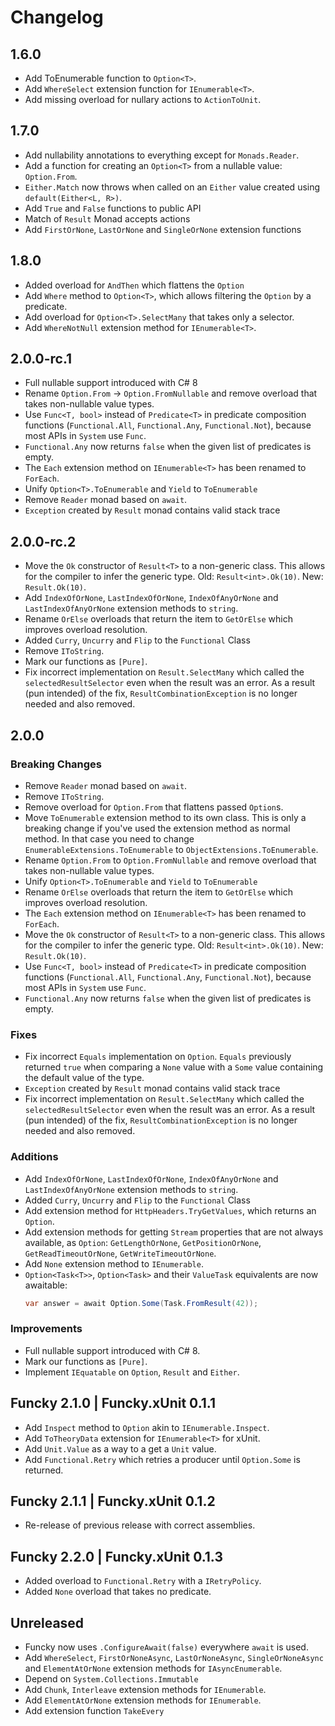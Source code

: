 # Changelog

## 1.6.0
* Add ToEnumerable function to `Option<T>`.
* Add `WhereSelect` extension function for `IEnumerable<T>`.
* Add missing overload for nullary actions to `ActionToUnit`.

## 1.7.0
* Add nullability annotations to everything except for `Monads.Reader`.
* Add a function for creating an `Option<T>` from a nullable value: `Option.From`.
* `Either.Match` now throws when called on an `Either` value created using `default(Either<L, R>)`.
* Add `True` and `False` functions to public API
* Match of `Result` Monad accepts actions
* Add `FirstOrNone`, `LastOrNone` and `SingleOrNone` extension functions

## 1.8.0
* Added overload for `AndThen` which flattens the `Option`
* Add `Where` method to `Option<T>`, which allows filtering the `Option` by a predicate.
* Add overload for `Option<T>.SelectMany` that takes only a selector.
* Add `WhereNotNull` extension method for `IEnumerable<T>`.

## 2.0.0-rc.1
* Full nullable support introduced with C# 8
* Rename `Option.From` -> `Option.FromNullable` and remove overload that takes non-nullable value types.
* Use `Func<T, bool>` instead of `Predicate<T>` in predicate composition functions (`Functional.All`, `Functional.Any`, `Functional.Not`),
  because most APIs in `System` use `Func`.
* `Functional.Any` now returns `false` when the given list of predicates is empty.
* The `Each` extension method on `IEnumerable<T>` has been renamed to `ForEach`.
* Unify `Option<T>.ToEnumerable` and `Yield` to `ToEnumerable`
* Remove `Reader` monad based on `await`.
* `Exception` created by `Result` monad contains valid stack trace

## 2.0.0-rc.2
* Move the `Ok` constructor of `Result<T>` to a non-generic class. This allows for the compiler to infer the generic type.
  Old: `Result<int>.Ok(10)`. New: `Result.Ok(10)`.
* Add `IndexOfOrNone`, `LastIndexOfOrNone`, `IndexOfAnyOrNone` and `LastIndexOfAnyOrNone` extension methods to `string`.
* Rename `OrElse` overloads that return the item to `GetOrElse` which improves overload resolution.
* Added `Curry`, `Uncurry` and `Flip` to the `Functional` Class
* Remove `IToString`.
* Mark our functions as `[Pure]`.
* Fix incorrect implementation on `Result.SelectMany` which called the `selectedResultSelector` even when the
  result was an error. As a result (pun intended) of the fix, `ResultCombinationException` is no longer needed and also removed.

## 2.0.0

### Breaking Changes
* Remove `Reader` monad based on `await`.
* Remove `IToString`.
* Remove overload for `Option.From` that flattens passed `Option`s.
* Move `ToEnumerable` extension method to its own class.
  This is only a breaking change if you've used the extension method as normal method.
  In that case you need to change `EnumerableExtensions.ToEnumerable` to `ObjectExtensions.ToEnumerable`.
* Rename `Option.From` to `Option.FromNullable` and remove overload that takes non-nullable value types.
* Unify `Option<T>.ToEnumerable` and `Yield` to `ToEnumerable`
* Rename `OrElse` overloads that return the item to `GetOrElse` which improves overload resolution.
* The `Each` extension method on `IEnumerable<T>` has been renamed to `ForEach`.
* Move the `Ok` constructor of `Result<T>` to a non-generic class. This allows for the compiler to infer the generic type.
  Old: `Result<int>.Ok(10)`. New: `Result.Ok(10)`.
* Use `Func<T, bool>` instead of `Predicate<T>` in predicate composition functions (`Functional.All`, `Functional.Any`, `Functional.Not`),
  because most APIs in `System` use `Func`.
* `Functional.Any` now returns `false` when the given list of predicates is empty.

### Fixes
* Fix incorrect `Equals` implementation on `Option`.
  `Equals` previously returned `true` when comparing a `None` value with a `Some` value containing the default value of the type.
* `Exception` created by `Result` monad contains valid stack trace
* Fix incorrect implementation on `Result.SelectMany` which called the `selectedResultSelector` even when the
  result was an error. As a result (pun intended) of the fix, `ResultCombinationException` is no longer needed and also removed.

### Additions
* Add `IndexOfOrNone`, `LastIndexOfOrNone`, `IndexOfAnyOrNone` and `LastIndexOfAnyOrNone` extension methods to `string`.
* Added `Curry`, `Uncurry` and `Flip` to the `Functional` Class
* Add extension method for `HttpHeaders.TryGetValues`, which returns an `Option`.
* Add extension methods for getting `Stream` properties that are not always available, as `Option`:
  `GetLengthOrNone`, `GetPositionOrNone`, `GetReadTimeoutOrNone`, `GetWriteTimeoutOrNone`.
* Add `None` extension method to `IEnumerable`.
* `Option<Task<T>>`, `Option<Task>` and their `ValueTask` equivalents are now awaitable:
  ```csharp
  var answer = await Option.Some(Task.FromResult(42));
  ```

### Improvements
* Full nullable support introduced with C# 8.
* Mark our functions as `[Pure]`.
* Implement `IEquatable` on `Option`, `Result` and `Either`.

## Funcky 2.1.0 | Funcky.xUnit 0.1.1
* Add `Inspect` method to `Option` akin to `IEnumerable.Inspect`.
* Add `ToTheoryData` extension for `IEnumerable<T>` for xUnit.
* Add `Unit.Value` as a way to a get a `Unit` value.
* Add `Functional.Retry` which retries a producer until `Option.Some` is returned.

## Funcky 2.1.1 | Funcky.xUnit 0.1.2
* Re-release of previous release with correct assemblies.

## Funcky 2.2.0 | Funcky.xUnit 0.1.3
* Added overload to `Functional.Retry` with a `IRetryPolicy`.
* Added `None` overload that takes no predicate.

## Unreleased
* Funcky now uses `.ConfigureAwait(false)` everywhere `await` is used.
* Add `WhereSelect`, `FirstOrNoneAsync`, `LastOrNoneAsync`, `SingleOrNoneAsync` and `ElementAtOrNone` extension methods for `IAsyncEnumerable`.
* Depend on `System.Collections.Immutable`
* Add `Chunk`, `Interleave` extension methods for `IEnumerable`.
* Add `ElementAtOrNone` extension methods for `IEnumerable`.
* Add extension function `TakeEvery` 
